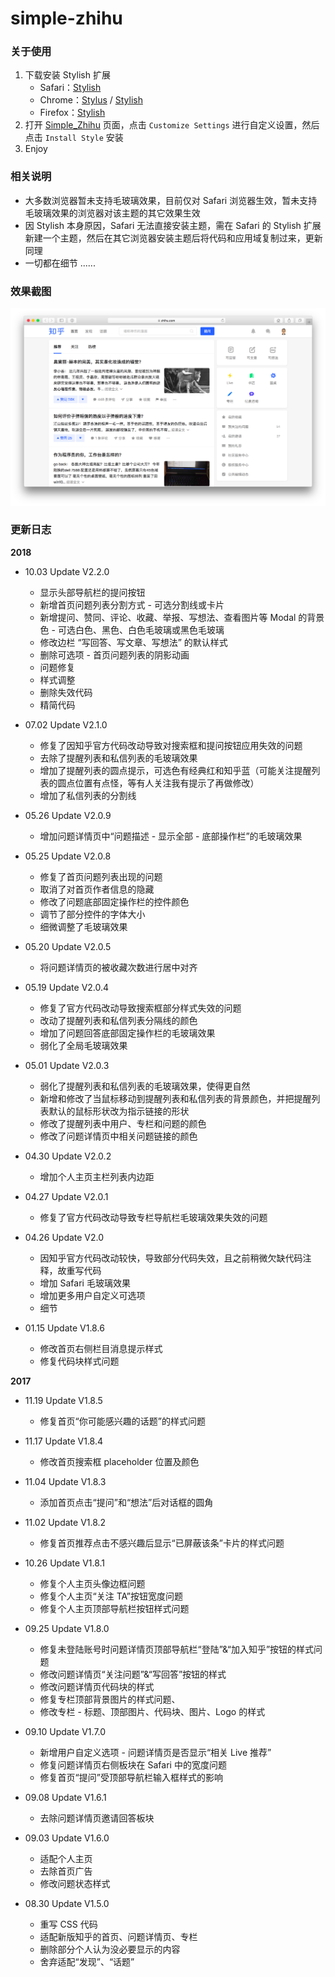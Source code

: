 # simple-zhihu
### 关于使用
1. 下载安装 Stylish 扩展
    * Safari：[Stylish](https://safari-extensions.apple.com/details/?id=com.sobolev.stylish-5555L95H45)
    * Chrome：[Stylus](https://chrome.google.com/webstore/detail/stylus/clngdbkpkpeebahjckkjfobafhncgmne?hl=zh-CN) / [Stylish](https://chrome.google.com/webstore/detail/stylish-custom-themes-for/fjnbnpbmkenffdnngjfgmeleoegfcffe?hl=zh-CN)
    * Firefox：[Stylish](https://addons.mozilla.org/en-US/firefox/addon/stylish/?src=external-userstyleshome/)
2. 打开 [Simple_Zhihu](https://userstyles.org/styles/142714/simple-zhihu) 页面，点击 `Customize Settings` 进行自定义设置，然后点击 `Install Style` 安装
3. Enjoy

### 相关说明
* 大多数浏览器暂未支持毛玻璃效果，目前仅对 Safari 浏览器生效，暂未支持毛玻璃效果的浏览器对该主题的其它效果生效
* 因 Stylish 本身原因，Safari 无法直接安装主题，需在 Safari 的 Stylish 扩展新建一个主题，然后在其它浏览器安装主题后将代码和应用域复制过来，更新同理
* 一切都在细节 ......

### 效果截图
<div align="center">
    <img alt="zhihu" src="https://github.com/grasonchan/simple-zhihu/raw/master/screenshot/zhihu.png" />
</div>

### 更新日志
**2018**
* 10.03 Update V2.2.0
    * 显示头部导航栏的提问按钮
    * 新增首页问题列表分割方式 - 可选分割线或卡片
    * 新增提问、赞同、评论、收藏、举报、写想法、查看图片等 Modal 的背景色  - 可选白色、黑色、白色毛玻璃或黑色毛玻璃
    * 修改边栏 “写回答、写文章、写想法” 的默认样式
    * 删除可选项 - 首页问题列表的阴影动画
    * 问题修复
    * 样式调整
    * 删除失效代码
    * 精简代码

* 07.02 Update V2.1.0
    * 修复了因知乎官方代码改动导致对搜索框和提问按钮应用失效的问题
    * 去除了提醒列表和私信列表的毛玻璃效果
    * 增加了提醒列表的圆点提示，可选色有经典红和知乎蓝（可能关注提醒列表的圆点位置有点怪，等有人关注我有提示了再做修改）
    * 增加了私信列表的分割线

* 05.26 Update V2.0.9
    * 增加问题详情页中“问题描述 - 显示全部 - 底部操作栏”的毛玻璃效果

* 05.25 Update V2.0.8
    * 修复了首页问题列表出现的问题
    * 取消了对首页作者信息的隐藏
    * 修改了问题底部固定操作栏的控件颜色
    * 调节了部分控件的字体大小
    * 细微调整了毛玻璃效果

* 05.20 Update V2.0.5
    * 将问题详情页的被收藏次数进行居中对齐

* 05.19 Update V2.0.4
    * 修复了官方代码改动导致搜索框部分样式失效的问题
    * 改动了提醒列表和私信列表分隔线的颜色
    * 增加了问题回答底部固定操作栏的毛玻璃效果
    * 弱化了全局毛玻璃效果

* 05.01 Update V2.0.3
    * 弱化了提醒列表和私信列表的毛玻璃效果，使得更自然
    * 新增和修改了当鼠标移动到提醒列表和私信列表的背景颜色，并把提醒列表默认的鼠标形状改为指示链接的形状
    * 修改了提醒列表中用户、专栏和问题的颜色
    * 修改了问题详情页中相关问题链接的颜色

* 04.30 Update V2.0.2
    * 增加个人主页主栏列表内边距

* 04.27 Update V2.0.1
    * 修复了官方代码改动导致专栏导航栏毛玻璃效果失效的问题

* 04.26 Update V2.0
    * 因知乎官方代码改动较快，导致部分代码失效，且之前稍微欠缺代码注释，故重写代码
    * 增加 Safari 毛玻璃效果
    * 增加更多用户自定义可选项
    * 细节

* 01.15 Update V1.8.6
    * 修改首页右侧栏目消息提示样式
    * 修复代码块样式问题


**2017**
* 11.19 Update V1.8.5
    * 修复首页“你可能感兴趣的话题”的样式问题

* 11.17 Update V1.8.4
    * 修改首页搜索框 placeholder 位置及颜色

* 11.04 Update V1.8.3
    * 添加首页点击“提问”和“想法”后对话框的圆角

* 11.02 Update V1.8.2
    * 修复首页推荐点击不感兴趣后显示“已屏蔽该条”卡片的样式问题

* 10.26 Update V1.8.1
    * 修复个人主页头像边框问题
    * 修复个人主页“关注 TA”按钮宽度问题
    * 修复个人主页顶部导航栏按钮样式问题

* 09.25 Update V1.8.0
    * 修复未登陆账号时问题详情页顶部导航栏“登陆”&“加入知乎”按钮的样式问题
    * 修改问题详情页“关注问题”&“写回答”按钮的样式
    * 修改问题详情页代码块的样式
    * 修复专栏顶部背景图片的样式问题、
    * 修改专栏 - 标题、顶部图片、代码块、图片、Logo 的样式

* 09.10 Update V1.7.0
    * 新增用户自定义选项 - 问题详情页是否显示“相关 Live 推荐”
    * 修复问题详情页右侧板块在 Safari 中的宽度问题
    * 修复首页“提问”受顶部导航栏输入框样式的影响

* 09.08 Update V1.6.1
    * 去除问题详情页邀请回答板块

* 09.03 Update V1.6.0
    * 适配个人主页
    * 去除首页广告
    * 修改问题状态样式

* 08.30 Update V1.5.0
    * 重写 CSS 代码
    * 适配新版知乎的首页、问题详情页、专栏
    * 删除部分个人认为没必要显示的内容
    * 舍弃适配“发现”、“话题”